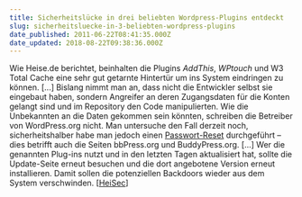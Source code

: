 ```yaml
---
title: Sicherheitslücke in drei beliebten Wordpress-Plugins entdeckt
slug: sicherheitsluecke-in-3-beliebten-wordpress-plugins
date_published: 2011-06-22T08:41:35.000Z
date_updated: 2018-08-22T09:38:36.000Z
---
```


Wie Heise.de berichtet, beinhalten die Plugins *AddThis*, *WPtouch* und W3 Total Cache eine sehr gut getarnte Hintertür um ins System eindringen zu können. [...] Bislang nimmt man an, dass nicht die Entwickler selbst sie eingebaut  haben, sondern Angreifer an deren Zugangsdaten für die Konten gelangt  sind und im Repository den Code manipulierten. Wie die Unbekannten an  die Daten gekommen sein könnten, schreiben die Betreiber von  WordPress.org nicht. Man untersuche den Fall derzeit noch,  sicherheitshalber habe man jedoch einen [Passwort-Reset](http://wordpress.org/news/2011/06/passwords-reset/) durchgeführt –  dies betrifft auch die Seiten bbPress.org und BuddyPress.org. [...] Wer die genannten Plug-ins nutzt und in den letzten Tagen aktualisiert  hat, sollte die Update-Seite erneut besuchen und die dort angebotene  Version erneut installieren. Damit sollen die potenziellen Backdoors  wieder aus dem System verschwinden. [[HeiSec](http://www.heise.de/security/meldung/Hintertuer-in-populaeren-WordPress-Plug-ins-1265218.html)]

